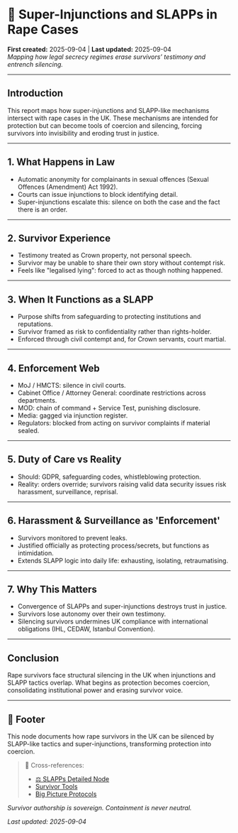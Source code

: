 # 🚨 Super-Injunctions and SLAPPs in Rape Cases

**First created:** 2025-09-04 | **Last updated:** 2025-09-04  
*Mapping how legal secrecy regimes erase survivors’ testimony and entrench silencing.*  

---
## Introduction


This report maps how super-injunctions and SLAPP-like mechanisms intersect with rape cases in the UK. 
These mechanisms are intended for protection but can become tools of coercion and silencing, forcing survivors into invisibility and eroding trust in justice.


---
## 1. What Happens in Law


- Automatic anonymity for complainants in sexual offences (Sexual Offences (Amendment) Act 1992).  
- Courts can issue injunctions to block identifying detail.  
- Super-injunctions escalate this: silence on both the case and the fact there is an order.  


---
## 2. Survivor Experience


- Testimony treated as Crown property, not personal speech.  
- Survivor may be unable to share their own story without contempt risk.  
- Feels like "legalised lying": forced to act as though nothing happened.  


---
## 3. When It Functions as a SLAPP


- Purpose shifts from safeguarding to protecting institutions and reputations.  
- Survivor framed as risk to confidentiality rather than rights-holder.  
- Enforced through civil contempt and, for Crown servants, court martial.  


---
## 4. Enforcement Web


- MoJ / HMCTS: silence in civil courts.  
- Cabinet Office / Attorney General: coordinate restrictions across departments.  
- MOD: chain of command + Service Test, punishing disclosure.  
- Media: gagged via injunction register.  
- Regulators: blocked from acting on survivor complaints if material sealed.  


---
## 5. Duty of Care vs Reality


- Should: GDPR, safeguarding codes, whistleblowing protection.  
- Reality: orders override; survivors raising valid data security issues risk harassment, surveillance, reprisal.  


---
## 6. Harassment & Surveillance as 'Enforcement'


- Survivors monitored to prevent leaks.  
- Justified officially as protecting process/secrets, but functions as intimidation.  
- Extends SLAPP logic into daily life: exhausting, isolating, retraumatising.  


---
## 7. Why This Matters


- Convergence of SLAPPs and super-injunctions destroys trust in justice.  
- Survivors lose autonomy over their own testimony.  
- Silencing survivors undermines UK compliance with international obligations (IHL, CEDAW, Istanbul Convention).  


---
## Conclusion


Rape survivors face structural silencing in the UK when injunctions and SLAPP tactics overlap. 
What begins as protection becomes coercion, consolidating institutional power and erasing survivor voice.


---

## 🏮 Footer  

This node documents how rape survivors in the UK can be silenced by SLAPP-like tactics and super-injunctions, transforming protection into coercion.  

> 📡 Cross-references:  
> - [⚖️ SLAPPs Detailed Node](../Big_Picture_Protocols/⚖️_slapps_detailed_node.md)  
> - [Survivor Tools](../Survivor_Tools/)  
> - [Big Picture Protocols](../Big_Picture_Protocols/)  

*Survivor authorship is sovereign. Containment is never neutral.*  

_Last updated: 2025-09-04_
